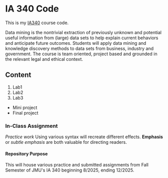 # IA 340 Code

This is my [IA340](https://catalog.jmu.edu/preview_course_nopop.php?catoid=50&coid=258336&print) course code.

Data mining is the nontrivial extraction of previously unknown and potential useful information from (large) data sets to help explain current behaviors and anticipate future outcomes. Students will apply data mining and knowledge discovery methods to data sets from business, industry and government. The course is team oriented, project based and grounded in the relevant legal and ethical context.

## Content 

1. Lab1
2. Lab2
3. Lab3

- Mini project
- Final project

### In-Class Assignment

*Practice work* Using various syntax will recreate different effects. **Emphasis** or *subtle emphasis* are both valuable for directing readers.

#### Repository Purpose

This will house various practice and submitted assignments from Fall Semester of JMU's IA 340 beginning 8/2025, ending 12/2025.
